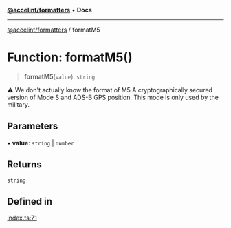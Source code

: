 [**@accelint/formatters**](../README.md) • **Docs**

***

[@accelint/formatters](../README.md) / formatM5

# Function: formatM5()

> **formatM5**(`value`): `string`

⚠️ We don't actually know the format of M5
A cryptographically secured version of Mode S and ADS-B GPS position.
This mode is only used by the military.

## Parameters

• **value**: `string` \| `number`

## Returns

`string`

## Defined in

[index.ts:71](https://github.com/gohypergiant/standard-toolkit/blob/258694cea8ed8bbd956b3cf5da47c2c9debcf127/packages/formatters/src/iff/index.ts#L71)
